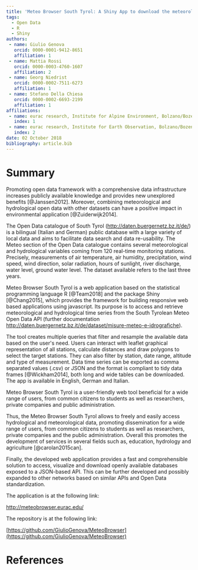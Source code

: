 ```yaml
---
title: 'Meteo Browser South Tyrol: A Shiny App to download the meteorological time series from the Open Data Catalogue of the Province of Bolzano/Bozen - Italy'
tags:
  - Open Data
  - R
  - Shiny
authors:
 - name: Giulio Genova
   orcid: 0000-0001-9412-8651
   affiliation: 1
 - name: Mattia Rossi
   orcid: 0000-0003-4760-1607
   affiliation: 2
 - name: Georg Niedrist
   orcid: 0000-0002-7511-6273
   affiliation: 1
 - name: Stefano Della Chiesa
   orcid: 0000-0002-6693-2199
   affiliation: 1
affiliations:
 - name: eurac research, Institute for Alpine Environment, Bolzano/Bozen, Italy.
   index: 1
 - name: eurac research, Institute for Earth Observation, Bolzano/Bozen, Italy.
   index: 2
date: 02 October 2018
bibliography: article.bib
---
```


# Summary

Promoting open data framework with a comprehensive data infrastructure increases
publicly available knowledge and provides new unexplored benefits [@Janssen2012]. Moreover, combining meteorological and
hydrological open data with other datasets can have a positive 
impact in environmental application [@Zuiderwijk2014].

The Open Data catalogue of South Tyrol (<http://daten.buergernetz.bz.it/de/>) is
a bilingual (Italian and German) public database with a large variety of local
data and aims to facilitate data search and data re-usability. The Meteo section
of the Open Data catalogue contains several meteorological and hydrological
variables coming from 120 real-time monitoring stations. Precisely, measurements
of air temperature, air humidity, precipitation, wind speed, wind direction,
solar radiation, hours of sunlight, river discharge, water level, ground water
level. The dataset available refers to the last three years.

Meteo Browser South Tyrol is a web application based on the statistical programming
language R [@Team2018] and the package Shiny [@Chang2015], which provides the framework for building responsive web based
applications using javascript. Its purpose is to access and retrieve
meteorological and hydrological time series from the South Tyrolean Meteo Open
Data API (further documentation
<http://daten.buergernetz.bz.it/de/dataset/misure-meteo-e-idrografiche>).

The tool creates multiple queries that filter and resample the available data
based on the user's need. Users can interact with leaflet graphical
representation of all stations, calculate distances and draw polygons to select
the target stations. They can also filter by station, date range, altitude and type of
measurement. Data time series can be exported as comma separated values (.csv)
or JSON and the format is compliant to tidy data frames [@Wickham2014], both
long and wide tables can be downloaded. The app is available in English, German
and Italian.

Meteo Browser South Tyrol is a user-friendly web tool beneficial for a wide range
of users, from common citizens to students as well as researchers, private
companies and public administration.

Thus, the Meteo Browser South Tyrol allows to freely and easily access hydrological
and meteorological data, promoting dissemination for a wide range of users, from
common citizens to students as well as researchers, private companies and the public
administration. Overall this promotes the development of services in several
fields such as, education, hydrology and agriculture [@carolan2015can].

Finally, the developed web application provides a fast and comprehensible
solution to access, visualize and download openly available databases exposed to
a JSON-based API. This can be further developed and possibly expanded to other
networks based on similar APIs and Open Data standardization.

The application is at the following link:

<http://meteobrowser.eurac.edu/>

The repository is at the following link:

[https://github.com/GiulioGenova/MeteoBrowser](https://github.com/GiulioGenova/MeteoBrowser)


# References
